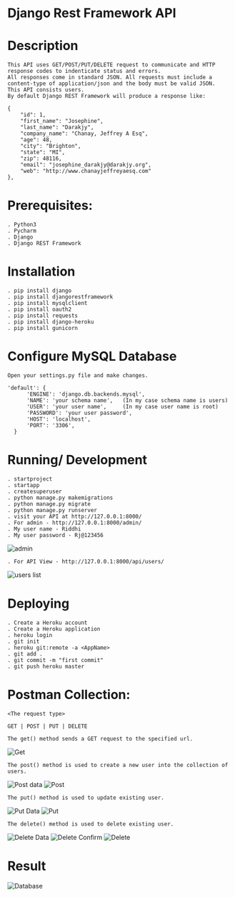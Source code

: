 # Django Rest Framework API

# Description
    This API uses GET/POST/PUT/DELETE request to communicate and HTTP response codes to indenticate status and errors. 
    All responses come in standard JSON. All requests must include a content-type of application/json and the body must be valid JSON.
    This API consists users.
    By default Django REST Framework will produce a response like:

    {
        "id": 1,
        "first_name": "Josephine",
        "last_name": "Darakjy",
        "company_name": "Chanay, Jeffrey A Esq",
        "age": 48,
        "city": "Brighton",
        "state": "MI",
        "zip": 48116,
        "email": "josephine_darakjy@darakjy.org",
        "web": "http://www.chanayjeffreyaesq.com"
    },

# Prerequisites:

    . Python3
    . Pycharm
    . Django
    . Django REST Framework  
  
# Installation

    . pip install django
    . pip install djangorestframework
    . pip install mysqlclient
    . pip install oauth2
    . pip install requests
    . pip install django-heroku
    . pip install gunicorn
  
# Configure MySQL Database
  
    Open your settings.py file and make changes.

    'default': {
          'ENGINE': 'django.db.backends.mysql',
          'NAME': 'your schema name',   (In my case schema name is users)
          'USER': 'your user name',     (In my case user name is root)
          'PASSWORD': 'your user password',
          'HOST': 'localhost',
          'PORT': '3306',
      }

# Running/ Development

    . startproject
    . startapp
    . createsuperuser
    . python manage.py makemigrations
    . python manage.py migrate
    . python manage.py runserver
    . visit your API at http://127.0.0.1:8000/
    . For admin - http://127.0.0.1:8000/admin/
    . My user name - Riddhi
    . My user password - Rj@123456
    
   ![admin](https://user-images.githubusercontent.com/69605346/151615945-aa66433c-c138-42d4-a43c-980e759dc9a0.png)


   
    . For API View - http://127.0.0.1:8000/api/users/
    
   ![users list](https://user-images.githubusercontent.com/69605346/151615348-91cb960c-873f-4083-930b-ebdf71e8ff5e.png)

  
# Deploying
  
    . Create a Heroku account
    . Create a Heroku application
    . heroku login
    . git init
    . heroku git:remote -a <AppName>
    . git add .
    . git commit -m "first commit"
    . git push heroku master


# Postman Collection:

    <The request type>

    GET | POST | PUT | DELETE    
  
    The get() method sends a GET request to the specified url.
  ![Get](https://user-images.githubusercontent.com/69605346/151616795-b2c2c7d1-d1c5-42c8-a2c3-c74ed62bac41.png)

 
    The post() method is used to create a new user into the collection of users.
  ![Post data](https://user-images.githubusercontent.com/69605346/151617294-c70c2615-bbd0-4d71-aabb-3d033a25f29d.png)
  ![Post](https://user-images.githubusercontent.com/69605346/151617318-1c1bcc32-208a-4e0f-933f-3c37907f48f7.png)


  
    The put() method is used to update existing user.
  ![Put Data](https://user-images.githubusercontent.com/69605346/151617941-e6b47835-b11c-4ab5-9ad4-3e3696ac8145.png)
  ![Put](https://user-images.githubusercontent.com/69605346/151617971-ba913d21-9038-485a-b09c-19cff5cb3445.png)



    The delete() method is used to delete existing user.
  ![Delete Data](https://user-images.githubusercontent.com/69605346/151618603-b0e11838-2b88-401f-aece-df27bcf0e08a.png)
  ![Delete Confirm](https://user-images.githubusercontent.com/69605346/151618635-b3a6d254-64b2-4cb9-86a6-dbb0aed1b5a5.png)
  ![Delete](https://user-images.githubusercontent.com/69605346/151618788-71ec77e0-f946-4a40-9d29-7825c7a1fee4.png)

  
# Result

  ![Database](https://user-images.githubusercontent.com/69605346/151619326-8b376260-7458-4015-adc0-d60f82ccafc2.png)

